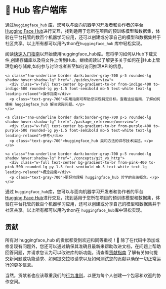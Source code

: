 <!--⚠️ Note that this file is in Markdown but contains specific syntax for our doc-builder (similar to MDX) that may not be
rendered properly in your Markdown viewer.
-->

# 🤗 Hub 客户端库

通过`huggingface_hub` 库，您可以与面向机器学习开发者和协作者的平台 [Hugging Face Hub](https://huggingface.co/)进行交互，找到适用于您所在项目的预训练模型和数据集，体验在平台托管的数百个机器学习应用，还可以创建或分享自己的模型和数据集并于社区共享。以上所有都可以用Python在`huggingface_hub` 库中轻松实现。

阅读[快速入门指南](快速入门指南)以开始使用huggingface_hub库。您将学习如何从Hub下载文件,创建存储库以及将文件上传到Hub。继续阅读以了解更多关于如何在🤗Hub上管理您的存储库,如何参与讨论或者甚至如何访问推理API的信息。

<div class="mt-10">
  <div class="w-full flex flex-col space-y-4 md:space-y-0 md:grid md:grid-cols-2 md:gap-y-4 md:gap-x-5">

    <a class="!no-underline border dark:border-gray-700 p-5 rounded-lg shadow hover:shadow-lg" href="./guides/overview">
      <div class="w-full text-center bg-gradient-to-br from-indigo-400 to-indigo-500 rounded-lg py-1.5 font-semibold mb-5 text-white text-lg leading-relaxed">操作指南</div>
      <p class="text-gray-700">实用指南可帮助您实现特定目标。查看这些指南，了解如何使用 huggingface_hub 解决实际问题。</p>
    </a>

    <a class="!no-underline border dark:border-gray-700 p-5 rounded-lg shadow hover:shadow-lg" href="./package_reference/overview">
      <div class="w-full text-center bg-gradient-to-br from-purple-400 to-purple-500 rounded-lg py-1.5 font-semibold mb-5 text-white text-lg leading-relaxed">参考</div>
      <p class="text-gray-700">huggingface_hub 类和方法的详尽技术描述。</p>
    </a>

    <a class="!no-underline border dark:border-gray-700 p-5 rounded-lg shadow hover:shadow-lg" href="./concepts/git_vs_http">
      <div class="w-full text-center bg-gradient-to-br from-pink-400 to-pink-500 rounded-lg py-1.5 font-semibold mb-5 text-white text-lg leading-relaxed">概念指南</div>
      <p class="text-gray-700">更好地理解 huggingface_hub 哲学的高级概念。</p>
    </a>

</div>
</div>

通过 `huggingface_hub`库，您可以与面向机器学习开发者和协作者的平台 [Hugging Face Hub](https://huggingface.co/)进行交互，找到适用于您所在项目的预训练模型和数据集，体验在平台托管的数百个机器学习应用，还可以创建或分享自己的模型和数据集并于社区共享。以上所有都可以用Python在 `huggingface_hub`库中轻松实现。

<!--
<a class="!no-underline border dark:border-gray-700 p-5 rounded-lg shadow hover:shadow-lg" href="./tutorials/overview"
  ><div class="w-full text-center bg-gradient-to-br from-blue-400 to-blue-500 rounded-lg py-1.5 font-semibold mb-5 text-white text-lg leading-relaxed">Tutorials</div>
  <p class="text-gray-700">Learn the basics and become familiar with using huggingface_hub to programmatically interact with the 🤗 Hub!</p>
</a> -->

## 贡献

所有对 huggingface_hub 的贡献都受到欢迎和同等重视！🤗 除了在代码中添加或修复现有问题外，您还可以通过确保其准确且最新来帮助改进文档，在问题上帮助回答问题，并请求您认为可以改进库的新功能。请查看[贡献指南](https://github.com/huggingface/huggingface_hub/blob/main/CONTRIBUTING.md) 了解有关如何提交新问题或功能请求、如何提交拉取请求以及如何测试您的贡献以确保一切正常运行的更多信息。

当然，贡献者也应该尊重我们的[行为准则](https://github.com/huggingface/huggingface_hub/blob/main/CODE_OF_CONDUCT.md)，以便为每个人创建一个包容和欢迎的协作空间。
